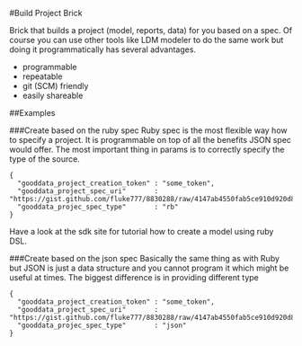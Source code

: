 #Build Project Brick

Brick that builds a project (model, reports, data) for you based on a spec. Of course you can use other tools like LDM modeler to do the same work but doing it programmatically has several advantages.

* programmable
* repeatable
* git (SCM) friendly
* easily shareable

##Examples

###Create based on the ruby spec
Ruby spec is the most flexible way how to specify a project. It is programmable on top of all the benefits JSON spec would offer. The most important thing in params is to correctly specify the type of the source.

    {
      "gooddata_project_creation_token" : "some_token",
      "gooddata_project_spec_uri"       : "https://gist.github.com/fluke777/8830288/raw/4147ab4550fab5ce910d920d8d5bb149314e15fc/model.rb",
      "gooddata_projec_spec_type"       : "rb"
    }

Have a look at the sdk site for tutorial how to create a model using ruby DSL.

###Create based on the json spec
Basically the same thing as with Ruby but JSON is just a data structure and you cannot program it which might be useful at times. The biggest difference is in providing different type

    {
      "gooddata_project_creation_token" : "some_token",
      "gooddata_project_spec_uri"       : "https://gist.github.com/fluke777/8830288/raw/4147ab4550fab5ce910d920d8d5bb149314e15fc/model.json",
      "gooddata_projec_spec_type"       : "json"
    }